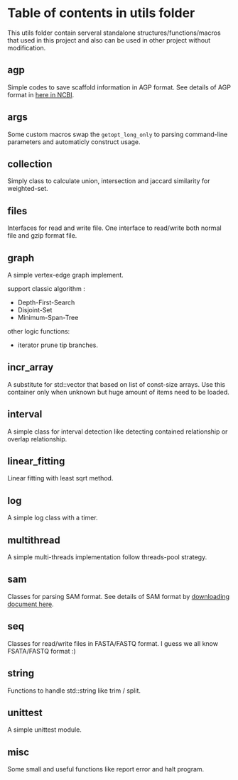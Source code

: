 # Table of contents in utils folder

This utils folder contain serveral standalone structures/functions/macros that used in this project and also can be used in other project without modification.

## agp

Simple codes to save scaffold information in AGP format. See details of AGP format in [here in NCBI](https://www.ncbi.nlm.nih.gov/assembly/agp/AGP_Specification/).

## args

Some custom macros  swap the ```getopt_long_only``` to parsing command-line parameters and automaticly construct usage.

## collection

Simply class to calculate union, intersection and jaccard similarity for weighted-set.

## files

Interfaces for read and write file.
One interface to read/write both normal file and gzip format file.

## graph

A simple vertex-edge graph implement.

support classic algorithm :

* Depth-First-Search 
* Disjoint-Set
* Minimum-Span-Tree

other logic functions:
* iterator prune tip branches.

## incr\_array

A substitute for std::vector that based on list of const-size arrays.
Use this container only when unknown but huge amount of items need to be loaded.

## interval

A simple class for interval detection like detecting contained relationship or overlap relationship.

## linear\_fitting

Linear fitting with least sqrt method.

## log

A simple log class with a timer.

## multithread

A simple multi-threads implementation follow threads-pool strategy.

## sam

Classes for parsing SAM format. See details of SAM format by [downloading document here](https://samtools.github.io/hts-specs/SAMv1.pdf).

## seq

Classes for read/write files in FASTA/FASTQ format. I guess we all know FSATA/FASTQ format :) 

## string

Functions to handle std::string like trim / split.

## unittest

A simple unittest module.

## misc

Some small and useful functions like report error and halt program.
